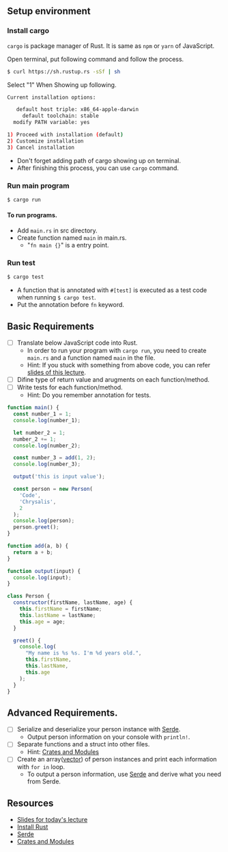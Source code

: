 ## Setup environment

### Install cargo

`cargo` is package manager of Rust. It is same as `npm` or `yarn` of JavaScript.


Open terminal, put following command and follow the process.

```bash
$ curl https://sh.rustup.rs -sSf | sh
```

Select "1" When Showing up following.

```bash
Current installation options:

   default host triple: x86_64-apple-darwin
     default toolchain: stable
  modify PATH variable: yes

1) Proceed with installation (default)
2) Customize installation
3) Cancel installation
```

- Don't forget adding path of cargo showing up on terminal.
- After finishing this process, you can use `cargo` command.



### Run main program

```bash
$ cargo run
```

#### To run programs.

- Add `main.rs` in src directory.
- Create function named `main` in main.rs.
  - "`fn main {}`" is a entry point.

### Run test

```bash
$ cargo test
```

- A function that is annotated with `#[test]` is executed as a test code when running `$ cargo test`.
- Put the annotation before `fn` keyword.


## Basic Requirements


- [ ] Translate below JavaScript code into Rust.
  - In order to run your program with `cargo run`, you need to create `main.rs` and a function named `main` in the file.
  - Hint: If you stuck with something from above code, you can refer [slides of this lecture](https://docs.google.com/presentation/d/1aG7Uq4D9LPW7FKsi6ImRQ2_SabCbOJcDhABhkb9-vao/edit?usp=sharing).
- [ ] Difine type of return value and arugments on each function/method.
- [ ] Write tests for each function/method.
  - Hint: Do you remember annotation for tests.

```javascript
function main() {
  const number_1 = 1;
  console.log(number_1);

  let number_2 = 1;
  number_2 += 1;
  console.log(number_2);

  const number_3 = add(1, 2);
  console.log(number_3);

  output('this is input value');

  const person = new Person(
    'Code',
    'Chrysalis',
    2
  );
  console.log(person);
  person.greet();
}

function add(a, b) {
  return a + b;
}

function output(input) {
  console.log(input);
}

class Person {
  constructor(firstName, lastName, age) {
    this.firstName = firstName;
    this.lastName = lastName;
    this.age = age;
  }

  greet() {
    console.log(
      "My name is %s %s. I'm %d years old.",
      this.firstName,
      this.lastName,
      this.age
    );
  }
}
```

## Advanced Requirements.

- [ ] Serialize and deserialize your person instance with [Serde](https://github.com/serde-rs/serde).
  - Output person information on your console with `println!`.
- [ ] Separate functions and a struct into other files.
  - Hint: [Crates and Modules](https://doc.rust-lang.org/book/first-edition/crates-and-modules.html)
- [ ] Create an array([vector](https://doc.rust-lang.org/std/vec/struct.Vec.html)) of person instances and print each information with `for in` loop.
  - To output a person information, use [Serde](https://github.com/serde-rs/serde) and derive what you need from Serde.


## Resources

- [Slides for today's lecture](https://docs.google.com/presentation/d/1aG7Uq4D9LPW7FKsi6ImRQ2_SabCbOJcDhABhkb9-vao/edit?usp=sharing)
- [Install Rust](https://www.rust-lang.org/en-US/install.html)
- [Serde](https://github.com/serde-rs/serde)
- [Crates and Modules](https://doc.rust-lang.org/book/first-edition/crates-and-modules.html)